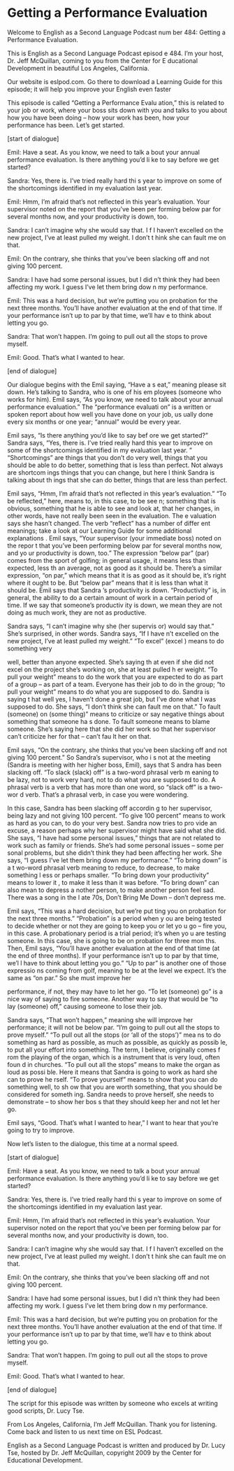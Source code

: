 # Getting a Performance Evaluation

Welcome to English as a Second Language Podcast num ber 484: Getting a Performance Evaluation.

This is English as a Second Language Podcast episod e 484.  I’m your host, Dr. Jeff McQuillan, coming to you from the Center for E ducational Development in beautiful Los Angeles, California.

Our website is eslpod.com.  Go there to download a Learning Guide for this episode; it will help you improve your English even  faster

This episode is called “Getting a Performance Evalu ation,” this is related to your job or work, where your boss sits down with you and  talks to you about how you have been doing – how your work has been, how your performance has been. Let’s get started.

[start of dialogue]

Emil:  Have a seat.  As you know, we need to talk a bout your annual performance evaluation.  Is there anything you’d li ke to say before we get started?

Sandra:  Yes, there is.  I’ve tried really hard thi s year to improve on some of the shortcomings identified in my evaluation last year.

Emil:  Hmm, I’m afraid that’s not reflected in this  year’s evaluation.  Your supervisor noted on the report that you’ve been per forming below par for several months now, and your productivity is down, too.

Sandra:  I can’t imagine why she would say that.  I f I haven’t excelled on the new project, I’ve at least pulled my weight.  I don’t t hink she can fault me on that.

Emil:  On the contrary, she thinks that you’ve been  slacking off and not giving 100 percent.

Sandra:  I have had some personal issues, but I did n’t think they had been affecting my work.  I guess I’ve let them bring dow n my performance.

Emil:  This was a hard decision, but we’re putting you on probation for the next three months.  You’ll have another evaluation at the end of that time.  If your performance isn’t up to par by that time, we’ll hav e to think about letting you go.

 Sandra:  That won’t happen.  I’m going to pull out all the stops to prove myself.

Emil:  Good.  That’s what I wanted to hear.

[end of dialogue]

Our dialogue begins with the Emil saying, “Have a s eat,” meaning please sit down.  He’s talking to Sandra, who is one of his em ployees (someone who works for him).  Emil says, “As you know, we need to talk  about your annual performance evaluation.”  The “performance evaluati on” is a written or spoken report about how well you have done on your job, us ually done every six months or one year; “annual” would be every year.

Emil says, “Is there anything you’d like to say bef ore we get started?”  Sandra says, “Yes, there is.  I’ve tried really hard this year to improve on some of the shortcomings identified in my evaluation last year. ”  “Shortcomings” are things that you don’t do very well, things that you should  be able to do better, something that is less than perfect.  Not always are shortcom ings things that you can change, but here I think Sandra is talking about th ings that she can do better, things that are less than perfect.

Emil says, “Hmm, I’m afraid that’s not reflected in  this year’s evaluation.”  “To be reflected,” here, means to, in this case, to be see n; something that is obvious, something that he is able to see and look at, that her changes, in other words, have not really been seen in the evaluation.  The e valuation says she hasn’t changed.  The verb “reflect” has a number of differ ent meanings; take a look at our Learning Guide for some additional explanations .  Emil says, “Your supervisor (your immediate boss) noted on the repor t that you’ve been performing below par for several months now, and yo ur productivity is down, too.”  The expression “below par” (par) comes from the sport of golfing; in general usage, it means less than expected, less th an average, not as good as it should be.  There’s a similar expression, “on par,”  which means that it is as good as it should be, it’s right where it ought to be.  But “below par” means that it is less than what it should be.  Emil says that Sandra ’s productivity is down. “Productivity” is, in general, the ability to do a certain amount of work in a certain period of time.  If we say that someone’s productiv ity is down, we mean they are not doing as much work, they are not as productive.

Sandra says, “I can’t imagine why she (her supervis or) would say that.”  She’s surprised, in other words.  Sandra says, “If I have n’t excelled on the new project, I’ve at least pulled my weight.”  “To excel” (excel ) means to do something very

well, better than anyone expected.  She’s saying th at even if she did not excel on the project she’s working on, she at least pulled h er weight.  “To pull your weight” means to do the work that you are expected to do as  part of a group – as part of a team.  Everyone has their job to do in the group;  “to pull your weight” means to do what you are supposed to do.  Sandra is saying t hat well yes, I haven’t done a great job, but I’ve done what I was supposed to do.   She says, “I don’t think she can fault me on that.”  To fault (someone) on (some thing)” means to criticize or say negative things about something that someone ha s done.  To fault someone means to blame someone.  She’s saying here that she  did her work so that her supervisor can’t criticize her for that – can’t fau lt her on that.

Emil says, “On the contrary, she thinks that you’ve  been slacking off and not giving 100 percent.”  So Sandra’s supervisor, who i s not at the meeting (Sandra is meeting with her higher boss, Emil), says that S andra has been slacking off. “To slack (slack) off” is a two-word phrasal verb m eaning to be lazy, not to work very hard, not to do what you are supposed to do.  A phrasal verb is a verb that has more than one word, so “slack off” is a two-wor d verb.  That’s a phrasal verb, in case you were wondering.

In this case, Sandra has been slacking off accordin g to her supervisor, being lazy and not giving 100 percent.  “To give 100 percent” means to work as hard as you can, to do your very best.  Sandra now tries to pro vide an excuse, a reason perhaps why her supervisor might have said what she  did.  She says, “I have had some personal issues,” things that are not related to work such as family or friends.  She’s had some personal issues – some per sonal problems, but she didn’t think they had been affecting her work.  She  says, “I guess I’ve let them bring down my performance.”  “To bring down” is a t wo-word phrasal verb meaning to reduce, to decrease, to make something l ess or perhaps smaller. “To bring down your productivity” means to lower it , to make it less than it was before.  “To bring down” can also mean to depress a nother person, to make another person feel sad.  There was a song in the l ate 70s, Don’t Bring Me Down – don’t depress me.

Emil says, “This was a hard decision, but we’re put ting you on probation for the next three months.”  “Probation” is a period when y ou are being tested to decide whether or not they are going to keep you or let yo u go – fire you, in this case.  A probationary period is a trial period; it’s when yo u are testing someone.  In this case, she is going to be on probation for three mon ths.  Then, Emil says, “You’ll have another evaluation at the end of that time (at  the end of three months).  If your performance isn’t up to par by that time, we’l l have to think about letting you go.”  “Up to par” is another one of those expressio ns coming from golf, meaning to be at the level we expect.  It’s the same as “on  par.”  So she must improve her

performance, if not, they may have to let her go.  “To let (someone) go” is a nice way of saying to fire someone.  Another way to say that would be “to lay (someone) off,” causing someone to lose their job.

Sandra says, “That won’t happen,” meaning she will improve her performance; it will not be below par.  “I’m going to pull out all the stops to prove myself.”  “To pull out all the stops (or ‘all of the stops’)” mea ns to do something as hard as possible, as much as possible, as quickly as possib le, to put all your effort into something.  The term, I believe, originally comes f rom the playing of the organ, which is a instrument that is very loud, often foun d in churches.  “To pull out all the stops” means to make the organ as loud as possi ble.  Here it means that Sandra is going to work as hard she can to prove he rself.  “To prove yourself” means to show that you can do something well, to sh ow that you are worth something, that you should be considered for someth ing.  Sandra needs to prove herself, she needs to demonstrate – to show her bos s that they should keep her and not let her go.

Emil says, “Good.  That’s what I wanted to hear,” I  want to hear that you’re going to try to improve.

Now let’s listen to the dialogue, this time at a normal speed.

[start of dialogue]

Emil:  Have a seat.  As you know, we need to talk a bout your annual performance evaluation.  Is there anything you’d li ke to say before we get started?

Sandra:  Yes, there is.  I’ve tried really hard thi s year to improve on some of the shortcomings identified in my evaluation last year.

Emil:  Hmm, I’m afraid that’s not reflected in this  year’s evaluation.  Your supervisor noted on the report that you’ve been per forming below par for several months now, and your productivity is down, too.

Sandra:  I can’t imagine why she would say that.  I f I haven’t excelled on the new project, I’ve at least pulled my weight.  I don’t t hink she can fault me on that.

Emil:  On the contrary, she thinks that you’ve been  slacking off and not giving 100 percent.

Sandra:  I have had some personal issues, but I did n’t think they had been affecting my work.  I guess I’ve let them bring dow n my performance.

Emil:  This was a hard decision, but we’re putting you on probation for the next three months.  You’ll have another evaluation at the end of that time.  If your performance isn’t up to par by that time, we’ll hav e to think about letting you go.

Sandra:  That won’t happen.  I’m going to pull out all the stops to prove myself.

Emil:  Good.  That’s what I wanted to hear.

[end of dialogue]

The script for this episode was written by someone who excels at writing good scripts, Dr. Lucy Tse.

From Los Angeles, California, I’m Jeff McQuillan.  Thank you for listening.  Come back and listen to us next time on ESL Podcast.

English as a Second Language Podcast is written and  produced by Dr. Lucy Tse, hosted by Dr. Jeff McQuillan, copyright 2009 by the  Center for Educational Development.

